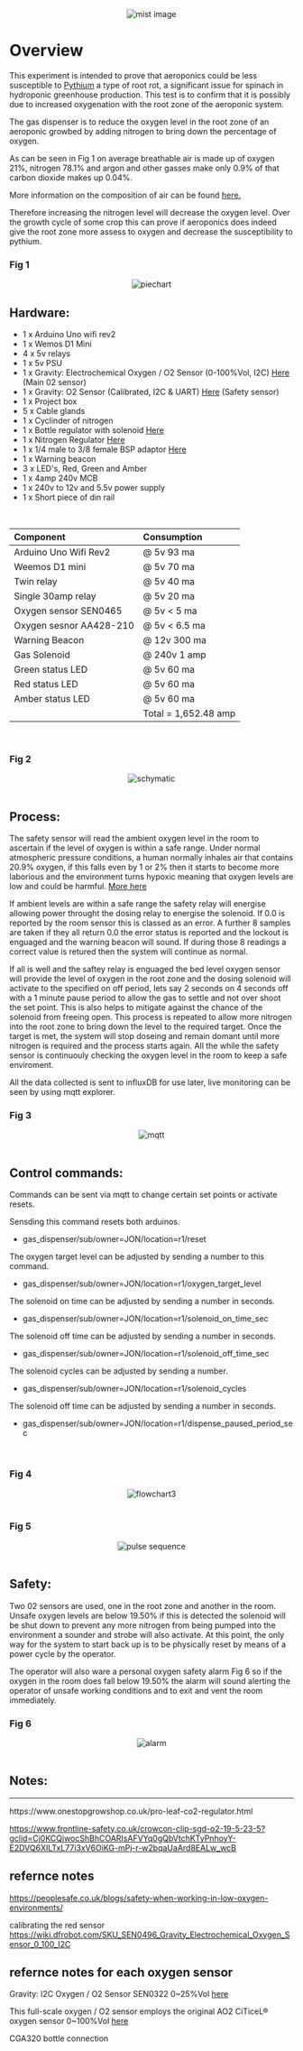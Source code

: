 <div align="center">
   <img src="https://github.com/jonathanw82/gas_dispensor/blob/main/media/mist.jpg" alt="mist image"/>
 </div>

# Overview
This experiment is intended to prove that aeroponics could be less susceptible to [Pythium](https://en.wikipedia.org/wiki/Pythium) a type of root rot, a significant issue for spinach in hydroponic greenhouse production. This test is to confirm that it is possibly due to increased oxygenation with the root zone of the aeroponic system.

The gas dispenser is to reduce the oxygen level in the root zone of an aeroponic growbed by adding nitrogen to bring down the percentage of oxygen.

As can be seen in Fig 1 on average breathable air is made up of oxygen 21%, nitrogen 78.1% and argon and other gasses make only 0.9% of that carbon dioxide makes up 0.04%. 

More information on the composition of air can be found [here.](https://en.wikipedia.org/wiki/Atmosphere_of_Earth)

Therefore increasing the nitrogen level will decrease the oxygen level. Over the growth cycle of some crop this can prove if aeroponics does indeed give the root zone more assess to oxygen and decrease the susceptibility to pythium.

### Fig 1
<div align="center">
   <img src="https://github.com/jonathanw82/gas_dispensor/blob/main/media/piechart.jpg" alt="piechart"/>
 </div>


## Hardware:

* 1 x Arduino Uno wifi rev2
* 1 x Wemos D1 Mini
* 4 x 5v relays
* 1 x 5v PSU
* 1 x Gravity: Electrochemical Oxygen / O2 Sensor (0-100%Vol, I2C) [Here](https://www.dfrobot.com/product-2569.html) (Main 02 sensor) 
* 1 x Gravity: O2 Sensor (Calibrated, I2C & UART) [Here](https://thepihut.com/products/gravity-o2-sensor-calibrated-i2c-uart?variant=41620114866371&currency=GBP&utm_medium=product_sync&utm_source=google&utm_content=sag_organic&utm_campaign=sag_organic&gclid=CjwKCAjw586hBhBrEiwAQYEnHaFBwm7ZAKjgB-vlygECEoYnv8AqbQjYx805CCJuayE0CSrMo6SIVhoCAVIQAvD_BwE) (Safety sensor)
* 1 x Project box
* 5 x Cable glands
* 1 x Cyclinder of nitrogen
* 1 x Bottle regulator with solenoid [Here](https://www.onestopgrowshop.co.uk/pro-leaf-co2-regulator.html)
* 1 x Nitrogen Regulator [Here](https://www.welduk.com/nitrogen-regulator-p64)
* 1 x 1/4 male to 3/8 female BSP adaptor [Here](https://www.air-compressorsdirect.co.uk/bsp-fittings/taper-1-4-male-to-3-8-female-bsp-adaptor)
* 1 x Warning beacon
* 3 x LED's, Red, Green and Amber
* 1 x 4amp 240v MCB
* 1 x 240v to 12v and 5.5v power supply
* 1 x Short piece of din rail 

<br>

| Component               | Consumption        |
| :----------------       | :-----------       |
| Arduino Uno Wifi Rev2   | @ 5v 93 ma         |
| Weemos D1 mini          | @ 5v 70 ma         |
| Twin relay              | @ 5v 40 ma         |
| Single 30amp relay      | @ 5v 20 ma         |
| Oxygen sensor SEN0465   | @ 5v < 5 ma        |
| Oxygen sesnor AA428-210 | @ 5v < 6.5 ma      |
| Warning Beacon          | @ 12v 300 ma       |
| Gas Solenoid            | @ 240v 1 amp       |
| Green status LED        | @ 5v 60 ma         |
| Red status LED          | @ 5v 60 ma         |
| Amber status LED        | @ 5v 60 ma         |
|                         |Total = 1,652.48 amp|

<br>

### Fig 2
<div align="center">
   <img src="https://github.com/jonathanw82/gas_dispensor/blob/main/media/newschymatic.jpg" alt="schymatic"/>
 </div>
<br>

## Process:
The safety sensor will read the ambient oxygen level in the room to ascertain if the level of oxygen is within a safe range. Under normal atmospheric pressure conditions, a human normally inhales air that contains 20.9% oxygen, if this falls even by 1 or 2% then it starts to become more laborious and the environment turns hypoxic meaning that oxygen levels are low and could be harmful. [More here](#safety)

If ambient levels are within a safe range the safety relay will energise allowing power throught the dosing relay to energise the solenoid. If 0.0 is reported by the room sensor this is classed as an error. A further 8 samples are taken if they all return 0.0 the error status is reported and the lockout is enguaged and the warning beacon will sound. If during those 8 readings a correct value is retured then the system will continue as normal.

If all is well and the saftey relay is enguaged the bed level oxygen sensor will provide the level of oxygen in the root zone and the dosing solenoid will activate to the specified on off period, lets say 2 seconds on 4 seconds off with a 1 minute pause period to allow the gas to settle and not over shoot the set point. This is also helps to mitigate against the chance of the solenoid from freeing open. This process is repeated to allow more nitrogen into the root zone to bring down the level to the required target. Once the target is met, the system will stop doseing and remain domant until more nitrogen is required and the process starts again. All the while the safety sensor is continuouly checking the oxygen level in the room to keep a safe enviroment.

All the data collected is sent to influxDB for use later, live monitoring can be seen by using mqtt explorer.

### Fig 3
<div align="center">
   <img src="https://github.com/jonathanw82/gas_dispensor/blob/main/media/mqtt.png" alt="mqtt"/>
 </div>
<br>


## Control commands:
Commands can be sent via mqtt to change certain set points or activate resets.


Sensding this command resets both arduinos.
* gas_dispenser/sub/owner=JON/location=r1/reset

The oxygen target level can be adjusted by sending a number to this command.
* gas_dispenser/sub/owner=JON/location=r1/oxygen_target_level

The solenoid on time can be adjusted by sending a number in seconds.
* gas_dispenser/sub/owner=JON/location=r1/solenoid_on_time_sec

The solenoid off time can be adjusted by sending a number in seconds.
* gas_dispenser/sub/owner=JON/location=r1/solenoid_off_time_sec

The solenoid cycles can be adjusted by sending a number.
* gas_dispenser/sub/owner=JON/location=r1/solenoid_cycles

The solenoid off time can be adjusted by sending a number in seconds.
* gas_dispenser/sub/owner=JON/location=r1/dispense_paused_period_sec

<br>

### Fig 4
<div align="center">
   <img src="https://github.com/jonathanw82/gas_dispensor/blob/main/media/Flowdiagram3.jpg" alt="flowchart3"/>
 </div>
<br>

### Fig 5
<div align="center">
   <img src="https://github.com/jonathanw82/gas_dispensor/blob/main/media/pulse sequence.jpg" alt="pulse sequence"/>
 </div>
<br>

## Safety:

Two 02 sensors are used, one in the root zone and another in the room. Unsafe oxygen levels are below 19.50% if this is detected the solenoid will be shut down to prevent any more nitrogen from being pumped into the environment a sounder and strobe will also activate. At this point, the only way for the system to start back up is to be physically reset by means of a power cycle by the operator.

The operator will also ware a personal oxygen safety alarm Fig 6 so if the oxygen in the room does fall below 19.50% the alarm will sound alerting the operator of unsafe working conditions and to exit and vent the room immediately.

### Fig 6
<div align="center">
   <img src="https://github.com/jonathanw82/gas_dispensor/blob/main/media/crowcon-clip-sgd--o2jpg_1.jpg" alt="alarm"/>
 </div>

<br>



## Notes:

<hr>
https://www.onestopgrowshop.co.uk/pro-leaf-co2-regulator.html


https://www.frontline-safety.co.uk/crowcon-clip-sgd-o2-19-5-23-5?gclid=Cj0KCQjwocShBhCOARIsAFVYq0gQbVtchKTyPnhoyY-E2DVQ6XILTxL77i3xV6OiKG-mPj-r-w2bqaUaArd8EALw_wcB

## refernce notes
https://peoplesafe.co.uk/blogs/safety-when-working-in-low-oxygen-environments/

calibrating the red sensor
https://wiki.dfrobot.com/SKU_SEN0496_Gravity_Electrochemical_Oxygen_Sensor_0_100_I2C


## refernce notes for each oxygen sensor

Gravity: I2C Oxygen / O2 Sensor SEN0322 0~25%Vol [here](https://wiki.dfrobot.com/Gravity_I2C_Oxygen_Sensor_SKU_SEN0322)


This full-scale oxygen / O2 sensor employs the original AO2 CiTiceL® oxygen sensor 0~100%Vol [here](https://wiki.dfrobot.com/SKU_SEN0496_Gravity_Electrochemical_Oxygen_Sensor_0_100_I2C)



CGA320 bottle connection

